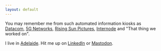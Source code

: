```yaml
---
layout: default
---
```


You may remember me from such automated information kiosks as [Datacom](https://datacom.com/), [5G Networks](https://5gnetworks.com.au), [Rising Sun Pictures](https://rsp.com.au), [Internode](https://internode.on.net) and "That thing we worked on".

I live in [Adelaide](https://en.wikipedia.org/wiki/Adelaide). Hit me up on [LinkedIn](https://linkedin.com/in/casbitton/) or [Mastodon](https://dashi.social/@cas).
